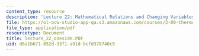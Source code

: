 ```yaml
---
content_type: resource
description: 'Lecture 22: Mathematical Relations and Changing Variables'
file: https://ol-ocw-studio-app-qa.s3.amazonaws.com/courses/3-00-thermodynamics-of-materials-fall-2002/d6a1b671852d33f1a91dbcfd378740c9_lecture_22_oneside.PDF
file_type: application/pdf
resourcetype: Document
title: lecture_22_oneside.PDF
uid: d6a1b671-852d-33f1-a91d-bcfd378740c9
---
```

